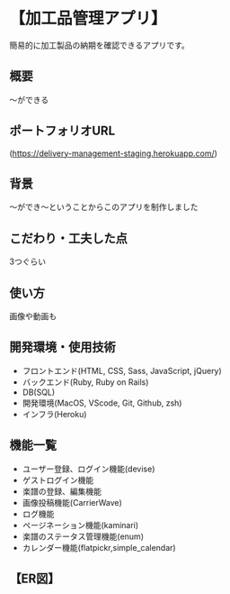 # 【加工品管理アプリ】

簡易的に加工製品の納期を確認できるアプリです。

## 概要
〜ができる

## ポートフォリオURL
(https://delivery-management-staging.herokuapp.com/)

## 背景
〜ができ〜ということからこのアプリを制作しました

## こだわり・工夫した点　　
3つぐらい

## 使い方
画像や動画も

## 開発環境・使用技術
- フロントエンド(HTML, CSS, Sass, JavaScript, jQuery)
- バックエンド(Ruby, Ruby on Rails)
- DB(SQL)
- 開発環境(MacOS, VScode, Git, Github, zsh)
- インフラ(Heroku)

## 機能一覧
- ユーザー登録、ログイン機能(devise)
- ゲストログイン機能
- 楽譜の登録、編集機能
- 画像投稿機能(CarrierWave)
- ログ機能
- ページネーション機能(kaminari)
- 楽譜のステータス管理機能(enum)
- カレンダー機能(flatpickr,simple_calendar)

## 【ER図】
